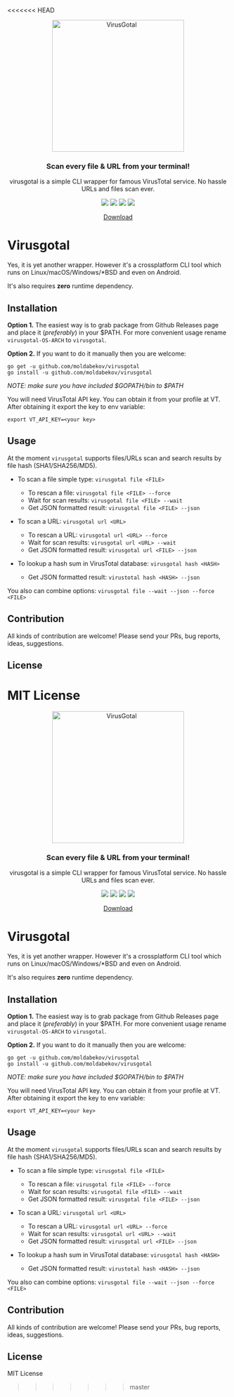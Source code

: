 <<<<<<< HEAD
<p align="center">
	<a href="#"><img src="https://user-images.githubusercontent.com/669547/35134359-108c002c-fd00-11e7-9539-32e021a22735.png" alt="VirusGotal" width="300"></a>
</p>
<h3 align="center">Scan every file & URL from your terminal!</h3>
<p align="center">virusgotal is a simple CLI wrapper for famous VirusTotal service. No hassle URLs and files scan ever.</p>
<p align="center">
	<a href="https://travis-ci.org/moldabekov/virusgotal"><img src="https://img.shields.io/travis/moldabekov/virusgotal.svg?branch=master"></a>
	<a href="https://goreportcard.com/report/github.com/moldabekov/virusgotal"><img src="https://goreportcard.com/badge/github.com/moldabekov/virusgotal?service=github"></a>
	<a href="https://github.com/moldabekov/virusgotal/releases/"><img src="https://img.shields.io/github/downloads/moldabekov/virusgotal/total.svg"></a>
	<a href="https://github.com/moldabekov/virusgotal/blob/master/LICENSE"><img src=https://img.shields.io/github/license/moldabekov/virusgotal.svg></a>
</p>
<p align="center">
	<a href="https://github.com/moldabekov/virusgotal/releases">Download</a>
	<!--· <a href="https://t.me/">Contact</a-->
</p>

# Virusgotal

Yes, it is yet another wrapper. However it's a crossplatform CLI tool which runs on Linux/macOS/Windows/\*BSD and even on Android.

It's also requires **zero** runtime dependency.


## Installation

**Option 1.** The easiest way is to grab package from Github Releases page and place it (*preferably*) in your $PATH.
For more convenient usage rename `virusgotal-OS-ARCH` to `virusgotal`.

**Option 2.** If you want to do it manually then you are welcome:
```
go get -u github.com/moldabekov/virusgotal
go install -u github.com/moldabekov/virusgotal
```
*NOTE: make sure you have included $GOPATH/bin to $PATH*

You will need VirusTotal API key. You can obtain it from your profile at VT.
After obtaining it export the key to env variable:

`export VT_API_KEY=<your key>`

## Usage

At the moment `virusgotal` supports files/URLs scan and search results by file hash (SHA1/SHA256/MD5).

* To scan a file simple type:
`virusgotal file <FILE>`
  * To rescan a file:
  `virusgotal file <FILE> --force`
  * Wait for scan results:
  `virusgotal file <FILE> --wait`
  * Get JSON formatted result:
  `virusgotal file <FILE> --json`

* To scan a URL:
`virusgotal url <URL>`
  * To rescan a URL:
  `virusgotal url <URL> --force`
  * Wait for scan results:
  `virusgotal url <URL> --wait`
  * Get JSON formatted result:
  `virusgotal url <FILE> --json`

* To lookup a hash sum in VirusTotal database:
`virusgotal hash <HASH>`
  * Get JSON formatted result:
  `virustotal hash <HASH> --json`

You also can combine options: `virusgotal file --wait --json --force <FILE>`

## Contribution

All kinds of contribution are welcome! Please send your PRs, bug reports, ideas, suggestions.

## License
MIT License
=======
<p align="center">
	<a href="#"><img src="https://user-images.githubusercontent.com/669547/35134359-108c002c-fd00-11e7-9539-32e021a22735.png" alt="VirusGotal" width="300"></a>
</p>
<h3 align="center">Scan every file & URL from your terminal!</h3>
<p align="center">virusgotal is a simple CLI wrapper for famous VirusTotal service. No hassle URLs and files scan ever.</p>
<p align="center">
	<a href="https://travis-ci.org/moldabekov/virusgotal"><img src="https://img.shields.io/travis/moldabekov/virusgotal.svg?branch=master"></a>
	<a href="https://goreportcard.com/report/github.com/moldabekov/virusgotal"><img src="https://goreportcard.com/badge/github.com/moldabekov/virusgotal?service=github"></a>
	<a href="https://github.com/moldabekov/virusgotal/releases/"><img src="https://img.shields.io/github/downloads/moldabekov/virusgotal/total.svg"></a>
	<a href="https://github.com/moldabekov/virusgotal/blob/master/LICENSE"><img src=https://img.shields.io/github/license/moldabekov/virusgotal.svg></a>
</p>
<p align="center">
	<a href="https://github.com/moldabekov/virusgotal/releases">Download</a>
	<!--· <a href="https://t.me/">Contact</a-->
</p>

# Virusgotal

Yes, it is yet another wrapper. However it's a crossplatform CLI tool which runs on Linux/macOS/Windows/\*BSD and even on Android.

It's also requires **zero** runtime dependency.


## Installation

**Option 1.** The easiest way is to grab package from Github Releases page and place it (*preferably*) in your $PATH.
For more convenient usage rename `virusgotal-OS-ARCH` to `virusgotal`.

**Option 2.** If you want to do it manually then you are welcome:
```
go get -u github.com/moldabekov/virusgotal
go install -u github.com/moldabekov/virusgotal
```
*NOTE: make sure you have included $GOPATH/bin to $PATH*

You will need VirusTotal API key. You can obtain it from your profile at VT.
After obtaining it export the key to env variable:

`export VT_API_KEY=<your key>`

## Usage

At the moment `virusgotal` supports files/URLs scan and search results by file hash (SHA1/SHA256/MD5).

* To scan a file simple type:
`virusgotal file <FILE>`
  * To rescan a file:
  `virusgotal file <FILE> --force`
  * Wait for scan results:
  `virusgotal file <FILE> --wait`
  * Get JSON formatted result:
  `virusgotal file <FILE> --json`

* To scan a URL:
`virusgotal url <URL>`
  * To rescan a URL:
  `virusgotal url <URL> --force`
  * Wait for scan results:
  `virusgotal url <URL> --wait`
  * Get JSON formatted result:
  `virusgotal url <FILE> --json`
  
* To lookup a hash sum in VirusTotal database:
`virusgotal hash <HASH>`
  * Get JSON formatted result:
  `virustotal hash <HASH> --json`

You also can combine options: `virusgotal file --wait --json --force <FILE>`

## Contribution

All kinds of contribution are welcome! Please send your PRs, bug reports, ideas, suggestions.

## License
MIT License
>>>>>>> master
